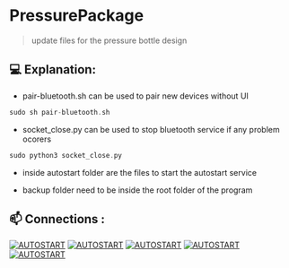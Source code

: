 # PressurePackage

> update files for the pressure bottle design


## 💻 Explanation:

* pair-bluetooth.sh can be used to pair new devices without UI
```kotlin
sudo sh pair-bluetooth.sh
```
* socket_close.py can be used to stop bluetooth service if any problem ocorers
```kotlin
sudo python3 socket_close.py
```
* inside autostart folder are the files to start the autostart service 

* backup folder need to be inside the root folder of the program

## 📫 Connections :

[![AUTOSTART](https://img.shields.io/badge/autostart%20service%20-%23323330.svg?&style=for-the-badge&logo=autostart%20ff&logoColor=black&color=8000FF)](https://github.com/kelvinhenriqu/PressurePackage/tree/main/autostart)
[![AUTOSTART](https://img.shields.io/badge/usbshare%20-%23323330.svg?&style=for-the-badge&logo=usbshare%20ff&logoColor=black&color=8000FF)](https://github.com/kelvinhenriqu/PressurePackage/tree/main/usbshare)
[![AUTOSTART](https://img.shields.io/badge/Backup%20-%23323330.svg?&style=for-the-badge&logo=backup%20ff&logoColor=black&color=8000FF)](https://github.com/kelvinhenriqu/PressurePackage/tree/main/backup)
[![AUTOSTART](https://img.shields.io/badge/Bluetooth%20Reinstall%20-%23323330.svg?&style=for-the-badge&logo=Bluetooth%20ff&logoColor=black&color=8000FF)](https://github.com/kelvinhenriqu/PressurePackage/tree/main/Bluetooth_Reinstall)
[![AUTOSTART](https://img.shields.io/badge/measurements%20-%23323330.svg?&style=for-the-badge&logo=measurements%20ff&logoColor=black&color=8000FF)](https://github.com/kelvinhenriqu/PressurePackage/tree/main/measurements)
